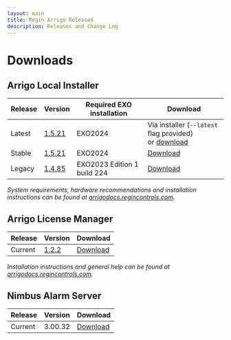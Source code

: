 ```yaml
---
layout: main
title: Regin Arrigo Releases
description: Releases and Change Log
---
```


# Downloads

## Arrigo Local Installer

| Release  | Version                                      | Required EXO installation | Download |
| -------- | -------------------------------------------- | ------------------------- | --------    |
| Latest   | [1.5.21](./arrigolocalinstaller.html#1521) | EXO2024 | Via installer (`--latest` flag provided)<br />or [download]([https://arrigoartifacts.blob.core.windows.net/arrigo/latest/ArrigoLocalInstaller-EXO2024-1.5.21.exe](https://arrigoartifacts.blob.core.windows.net/arrigo/latest/ArrigoLocalInstaller-EXO2024-1.5.21.exe?sp=r&st=2024-12-20T09:22:31Z&se=2025-12-20T17:22:31Z&spr=https&sv=2022-11-02&sr=b&sig=N1vIBR9%2BfKGgUH42L20U3tCQmspd2fy%2FwdPeDUXngH0%3D)) |
| Stable   | [1.5.21](./arrigolocalinstaller.html#1521) | EXO2024 | [Download]([https://arrigoartifacts.blob.core.windows.net/arrigo/stable/ArrigoLocalInstaller-EXO2024-1.5.21.exe](https://arrigoartifacts.blob.core.windows.net/arrigo/stable/ArrigoLocalInstaller-EXO2024-1.5.21.exe?sp=r&st=2024-12-20T09:25:38Z&se=2025-12-20T17:25:38Z&spr=https&sv=2022-11-02&sr=b&sig=QEe1NwYKEkt3YYlD%2F4pbRvlRiqN6%2Bdp3tUcofef6JwY%3D)) |
| Legacy   | [1.4.85](./arrigolocalinstaller.html#1485) | EXO2023 Edition 1 build 224 | [Download](https://arrigoartifacts.blob.core.windows.net/arrigo/stable/ArrigoLocalInstaller-EXO2023Edition1_224-1.4.85.exe) |

*System requirements, hardware recommendations and installation instructions can be found at [arrigodocs.regincontrols.com](https://arrigodocs.regincontrols.com//Install%20and%20Configure).*


## Arrigo License Manager

| Release  | Version                                      |  Download |
| -------- | -------------------------------------------- |  --------------------------------- |
| Current  | [1.2.2](./arrigolicensemanager.html#122) | [Download](https://arrigoartifacts.blob.core.windows.net/arrigo/stable/License-Manager-Installer.1.2.2.exe) |

*Installation instructions and general help can be found at [arrigodocs.regincontrols.com](https://arrigodocs.regincontrols.com//Install%20and%20Configure/02_Arrigo%20License%20Manager%20installer/).*

## Nimbus Alarm Server

| Release  | Version                                      |  Download |
| -------- | -------------------------------------------- |  --------------------------------- |
| Current  | 3.00.32   |  [Download](https://arrigoartifacts.blob.core.windows.net/arrigo/Nimbus%20Alarm%20Server%203.00.32%20for%20Arrigo%20Setup.exe) |
